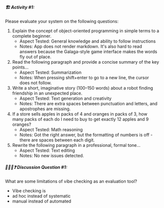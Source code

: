 ##### 🏗️ Activity #1:

Please evaluate your system on the following questions:

1. Explain the concept of object-oriented programming in simple terms to a complete beginner. 
    - Aspect Tested: General knowledge and ability to follow instructions
    - Notes: App does not render markdown. It's also hard to read answers because the Galaga-style game interface makes the words fly out of place.
2. Read the following paragraph and provide a concise summary of the key points…
    - Aspect Tested: Summarization
    - Notes: When pressing shift+enter to go to a new line, the cursor does not follow.
3. Write a short, imaginative story (100–150 words) about a robot finding friendship in an unexpected place.
    - Aspect Tested: Text generation and creativity
    - Notes: There are extra spaces between punctuation and letters, and apostrophes are missing.
4. If a store sells apples in packs of 4 and oranges in packs of 3, how many packs of each do I need to buy to get exactly 12 apples and 9 oranges?
    - Aspect Tested: Math reasoning
    - Notes: Got the right answer, but the formatting of numbers is off - there are spaces between each digit.
5. Rewrite the following paragraph in a professional, formal tone…
    - Aspect Tested: Text editing
    - Notes: No new issues detected.


##### 🧑‍🤝‍🧑❓ Discussion Question #1:

What are some limitations of vibe checking as an evaluation tool?
* Vibe checking is 
 * ad hoc instead of systematic
 * manual instead of automated
